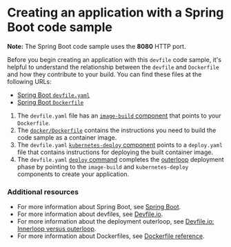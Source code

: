 # Creating an application with a Spring Boot code sample

**Note:** The Spring Boot code sample uses the **8080** HTTP port.

Before you begin creating an application with this `devfile` code sample, it's helpful to understand the relationship between the `devfile` and `Dockerfile` and how they contribute to your build. You can find these files at the following URLs:

* [Spring Boot `devfile.yaml`](https://github.com/devfile-samples/devfile-sample-java-springboot-basic/blob/main/devfile.yaml)
* [Spring Boot `Dockerfile`](https://github.com/devfile-samples/devfile-sample-java-springboot-basic/blob/main/docker/Dockerfile)

1. The `devfile.yaml` file has an [`image-build` component](https://github.com/devfile-samples/devfile-sample-java-springboot-basic/blob/main/devfile.yaml#L21-L27) that points to your `Dockerfile`.
2. The [`docker/Dockerfile`](https://github.com/devfile-samples/devfile-sample-java-springboot-basic/blob/main/docker/Dockerfile) contains the instructions you need to build the code sample as a container image.
3. The `devfile.yaml` [`kubernetes-deploy` component](https://github.com/devfile-samples/devfile-sample-java-springboot-basic/blob/main/devfile.yaml#L28-L41) points to a `deploy.yaml` file that contains instructions for deploying the built container image.
4. The `devfile.yaml` [`deploy` command](https://github.com/devfile-samples/devfile-sample-java-springboot-basic/blob/main/devfile.yaml#L43-L56) completes the [outerloop](https://devfile.io/docs/2.2.0/innerloop-vs-outerloop) deployment phase by pointing to the `image-build` and `kubernetes-deploy` components to create your application.

### Additional resources
* For more information about Spring Boot, see [Spring Boot](https://spring.io/projects/spring-boot).
* For more information about devfiles, see [Devfile.io](https://devfile.io/).
* For more information about the deployment outerloop, see [Devfile.io: Innerloop versus outerloop](https://devfile.io/docs/2.2.0/innerloop-vs-outerloop).
* For more information about Dockerfiles, see [Dockerfile reference](https://docs.docker.com/engine/reference/builder/).
